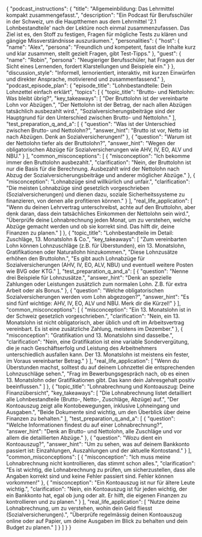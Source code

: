 {
  "podcast_instructions": {
    "title": "Allgemeinbildung: Das Lehrmittel kompakt zusammengefasst.",
    "description": "Ein Podcast für Berufsschüler in der Schweiz, um die Hauptthemen aus dem Lehrmittel '2.1 Lohnbestandteile' nach der Lektüre noch einmal zusammenzufassen. Das Ziel ist es, den Stoff zu festigen, Fragen für mögliche Tests zu klären und gängige Missverständnisse auszuräumen.",
    "personalities": {
      "host": {
        "name": "Alex",
        "persona": "Freundlich und kompetent, fasst die Inhalte kurz und klar zusammen, stellt gezielt Fragen, gibt Test-Tipps."
      },
      "guest": {
        "name": "Robin",
        "persona": "Neugieriger Berufsschüler, hat Fragen aus der Sicht eines Lernenden, fordert Klarstellungen und Beispiele ein."
      }
    },
    "discussion_style": "Informell, lernorientiert, interaktiv, mit kurzen Einwürfen und direkter Ansprache, motivierend und zusammenfassend."
  },
  "podcast_episode_plan": {
    "episode_title": "Lohnbestandteile: Dein Lohnzettel einfach erklärt",
    "topics": [
      {
        "topic_title": "Brutto- und Nettolohn: Was bleibt übrig?",
        "key_takeaways": [
          "Der Bruttolohn ist der vereinbarte Lohn vor Abzügen.",
          "Der Nettolohn ist der Betrag, der nach allen Abzügen tatsächlich ausbezahlt wird.",
          "Sozialversicherungsbeiträge sind der Hauptgrund für den Unterschied zwischen Brutto- und Nettolohn."
        ],
        "test_preparation_q_and_a": [
          {
            "question": "Was ist der Unterschied zwischen Brutto- und Nettolohn?",
            "answer_hint": "Brutto ist vor, Netto ist nach Abzügen. Denk an Sozialversicherungen!"
          },
          {
            "question": "Warum ist der Nettolohn tiefer als der Bruttolohn?",
            "answer_hint": "Wegen der obligatorischen Abzüge für Sozialversicherungen wie AHV, IV, EO, ALV und NBU."
          }
        ],
        "common_misconceptions": [
          {
            "misconception": "Ich bekomme immer den Bruttolohn ausbezahlt.",
            "clarification": "Nein, der Bruttolohn ist nur die Basis für die Berechnung. Ausbezahlt wird der Nettolohn nach Abzug der Sozialversicherungsbeiträge und anderer möglicher Abzüge."
          },
          {
            "misconception": "Lohnabzüge sind willkürlich und unfair.",
            "clarification": "Die meisten Lohnabzüge sind gesetzlich vorgeschrieben (Sozialversicherungen) und dienen dazu, soziale Sicherheitssysteme zu finanzieren, von denen alle profitieren können."
          }
        ],
        "real_life_application": [
          "Wenn du deinen Lehrvertrag unterschreibst, achte auf den Bruttolohn, aber denk daran, dass dein tatsächliches Einkommen der Nettolohn sein wird.",
          "Überprüfe deine Lohnabrechnung jeden Monat, um zu verstehen, welche Abzüge gemacht werden und ob sie korrekt sind. Das hilft dir, deine Finanzen zu planen."
        ]
      },
      {
        "topic_title": "Lohnbestandteile im Detail: Zuschläge, 13. Monatslohn & Co.",
        "key_takeaways": [
          "Zum vereinbarten Lohn können Lohnzuschläge (z.B. für Überstunden), ein 13. Monatslohn, Gratifikationen oder Naturallohn hinzukommen.",
          "Diese Lohnzusätze erhöhen den Bruttolohn.",
          "Es gibt auch Lohnabzüge für Sozialversicherungen (AHV, IV, EO, ALV, NBU) und eventuell weitere Posten wie BVG oder KTG."
        ],
        "test_preparation_q_and_a": [
          {
            "question": "Nenne drei Beispiele für Lohnzusätze.",
            "answer_hint": "Denk an spezielle Zahlungen oder Leistungen zusätzlich zum normalen Lohn. Z.B. für extra Arbeit oder als Bonus."
          },
          {
            "question": "Welche obligatorischen Sozialversicherungen werden vom Lohn abgezogen?",
            "answer_hint": "Es sind fünf wichtige: AHV, IV, EO, ALV und NBU. Merk dir die Kürzel!"
          }
        ],
        "common_misconceptions": [
          {
            "misconception": "Ein 13. Monatslohn ist in der Schweiz gesetzlich vorgeschrieben.",
            "clarification": "Nein, ein 13. Monatslohn ist nicht obligatorisch, aber üblich und oft im Arbeitsvertrag vereinbart. Es ist eine zusätzliche Zahlung, meistens im Dezember."
          },
          {
            "misconception": "Gratifikation und 13. Monatslohn sind dasselbe.",
            "clarification": "Nein, eine Gratifikation ist eine variable Sondervergütung, die je nach Geschäftserfolg und Leistung des Arbeitnehmers unterschiedlich ausfallen kann. Der 13. Monatslohn ist meistens ein fester, im Voraus vereinbarter Betrag."
          }
        ],
        "real_life_application": [
          "Wenn du Überstunden machst, solltest du auf deinem Lohnzettel die entsprechenden Lohnzuschläge sehen.",
          "Frag im Bewerbungsgespräch nach, ob es einen 13. Monatslohn oder Gratifikationen gibt. Das kann dein Jahresgehalt positiv beeinflussen."
        ]
      },
      {
        "topic_title": "Lohnabrechnung und Kontoauszug: Deine Finanzübersicht",
        "key_takeaways": [
          "Die Lohnabrechnung listet detailliert alle Lohnbestandteile (Brutto-, Netto-, Zuschläge, Abzüge) auf.",
          "Der Kontoauszug zeigt alle Kontobewegungen, inklusive Lohneingang und Ausgaben.",
          "Beide Dokumente sind wichtig, um den Überblick über deine Finanzen zu behalten."
        ],
        "test_preparation_q_and_a": [
          {
            "question": "Welche Informationen findest du auf einer Lohnabrechnung?",
            "answer_hint": "Denk an Brutto- und Nettolohn, alle Zuschläge und vor allem die detaillierten Abzüge."
          },
          {
            "question": "Wozu dient ein Kontoauszug?",
            "answer_hint": "Um zu sehen, was auf deinem Bankkonto passiert ist: Einzahlungen, Auszahlungen und der aktuelle Kontostand."
          }
        ],
        "common_misconceptions": [
          {
            "misconception": "Ich muss meine Lohnabrechnung nicht kontrollieren, das stimmt schon alles.",
            "clarification": "Es ist wichtig, die Lohnabrechnung zu prüfen, um sicherzustellen, dass alle Angaben korrekt sind und keine Fehler passiert sind. Fehler können vorkommen!"
          },
          {
            "misconception": "Ein Kontoauszug ist nur für ältere Leute wichtig.",
            "clarification": "Nein, ein Kontoauszug ist für jeden wichtig, der ein Bankkonto hat, egal ob jung oder alt. Er hilft, die eigenen Finanzen zu kontrollieren und zu planen."
          }
        ],
        "real_life_application": [
          "Nutze deine Lohnabrechnung, um zu verstehen, wohin dein Geld fliesst (Sozialversicherungen).",
          "Überprüfe regelmässig deinen Kontoauszug online oder auf Papier, um deine Ausgaben im Blick zu behalten und dein Budget zu planen."
        ]
      }
    ]
  }
}
